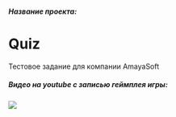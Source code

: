 ##### Название проекта: 
# Quiz
Тестовое задание для компании AmayaSoft
##### Видео на youtube с записью геймплея игры:
[![](http://img.youtube.com/vi/LgfySltUV8c/0.jpg)](https://youtu.be/LgfySltUV8c)
<br/>